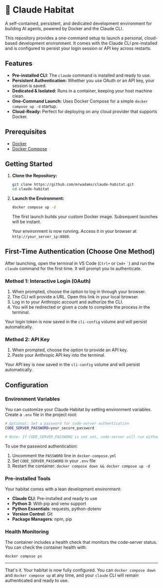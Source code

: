 # 🌿 Claude Habitat

A self-contained, persistent, and dedicated development environment for building AI agents, powered by Docker and the Claude CLI.

This repository provides a one-command setup to launch a personal, cloud-based development environment. It comes with the Claude CLI pre-installed and is configured to persist your login session or API key across restarts.

## Features

- **Pre-installed CLI:** The `claude` command is installed and ready to use.
- **Persistent Authentication:** Whether you use OAuth or an API key, your session is saved.
- **Dedicated & Isolated:** Runs in a container, keeping your host machine clean.
- **One-Command Launch:** Uses Docker Compose for a simple `docker compose up -d` startup.
- **Cloud-Ready:** Perfect for deploying on any cloud provider that supports Docker.

## Prerequisites

- [Docker](https://docs.docker.com/get-docker/)
- [Docker Compose](https://docs.docker.com/compose/install/)

## Getting Started

1.  **Clone the Repository:**
    ```bash
    git clone https://github.com/mrwadams/claude-habitat.git
    cd claude-habitat
    ```

2.  **Launch the Environment:**
    ```bash
    docker compose up -d
    ```
    The first launch builds your custom Docker image. Subsequent launches will be instant.

    Your environment is now running. Access it in your browser at `http://your_server_ip:8080`.

## First-Time Authentication (Choose One Method)

After launching, open the terminal in VS Code (`Ctrl+` or `Cmd+` `` ` ``) and run the `claude` command for the first time. It will prompt you to authenticate.

### Method 1: Interactive Login (OAuth)

1.  When prompted, choose the option to log in through your browser.
2.  The CLI will provide a URL. Open this link in your local browser.
3.  Log in to your Anthropic account and authorize the CLI.
4.  You will be redirected or given a code to complete the process in the terminal.

Your login token is now saved in the `cli-config` volume and will persist automatically.

### Method 2: API Key

1.  When prompted, choose the option to provide an API key.
2.  Paste your Anthropic API key into the terminal.

Your API key is now saved in the `cli-config` volume and will persist automatically.

## Configuration

### Environment Variables

You can customize your Claude Habitat by setting environment variables. Create a `.env` file in the project root:

```bash
# Optional: Set a password for code-server authentication
CODE_SERVER_PASSWORD=your_secure_password

# Note: If CODE_SERVER_PASSWORD is not set, code-server will run without authentication
```

To use the password authentication:
1. Uncomment the `PASSWORD` line in `docker-compose.yml`
2. Set `CODE_SERVER_PASSWORD` in your `.env` file
3. Restart the container: `docker compose down && docker compose up -d`

### Pre-installed Tools

Your habitat comes with a lean development environment:

- **Claude CLI**: Pre-installed and ready to use
- **Python 3**: With pip and venv support
- **Python Essentials**: requests, python-dotenv
- **Version Control**: Git
- **Package Managers**: npm, pip

### Health Monitoring

The container includes a health check that monitors the code-server status. You can check the container health with:

```bash
docker compose ps
```

---

That's it. Your habitat is now fully configured. You can `docker compose down` and `docker compose up` at any time, and your `claude` CLI will remain authenticated and ready to use.